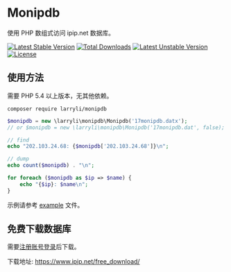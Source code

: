 # Monipdb

使用 PHP 数组式访问 ipip.net 数据库。

[![Latest Stable Version](https://poser.pugx.org/larryli/monipdb/v/stable)](https://packagist.org/packages/larryli/monipdb)
[![Total Downloads](https://poser.pugx.org/larryli/monipdb/downloads)](https://packagist.org/packages/larryli/monipdb)
[![Latest Unstable Version](https://poser.pugx.org/larryli/monipdb/v/unstable)](https://packagist.org/packages/larryli/monipdb)
[![License](https://poser.pugx.org/larryli/monipdb/license)](https://packagist.org/packages/larryli/monipdb)

## 使用方法

需要 PHP 5.4 以上版本，无其他依赖。

```shell
composer require larryli/monipdb
```

```php
$monipdb = new \larryli\monipdb\Monipdb('17monipdb.datx');
// or $monipdb = new \larryli\monipdb\Monipdb('17monipdb.dat', false);

// find
echo "202.103.24.68: {$monipdb['202.103.24.68']}\n";

// dump
echo count($monipdb) . "\n";

for foreach ($monipdb as $ip => $name) {
    echo "{$ip}: $name\n";
}
```

示例请参考 [example](example/monipdb.php) 文件。

## 免费下载数据库

需要[注册账号](https://user.ipip.net/register.html)[登录](https://user.ipip.net/login.html)后下载。

下载地址: https://www.ipip.net/free_download/
